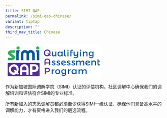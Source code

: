 ```yaml
---
title: SIMI QAP
permalink: /simi-qap-chinese/
variant: tiptap
description: ""
third_nav_title: Chinese
---
```

<p></p>
<div class="isomer-image-wrapper">
<img style="width: 60%;" height="auto" width="100%" alt="" src="/images/1544584969835.png">
</div>
<p>作为新加坡国际调解学院（SIMI）认证的评估机构，社区调解中心确保我们的调解培训和评估符合SIMI的专业标准。</p>
<p>所有新加入的志愿调解员都必须至少获得SIMI一级认证，确保他们具备高水平的调解能力，才有资格进入我们的遴选流程。</p>